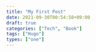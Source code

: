 ```yaml
---
title: "My First Post"
date: 2021-09-30T00:54:58+09:00
draft: true
categories: ["Tech", "Book"]
tags: ["Hugo"]
types: ["one"]
---
```


